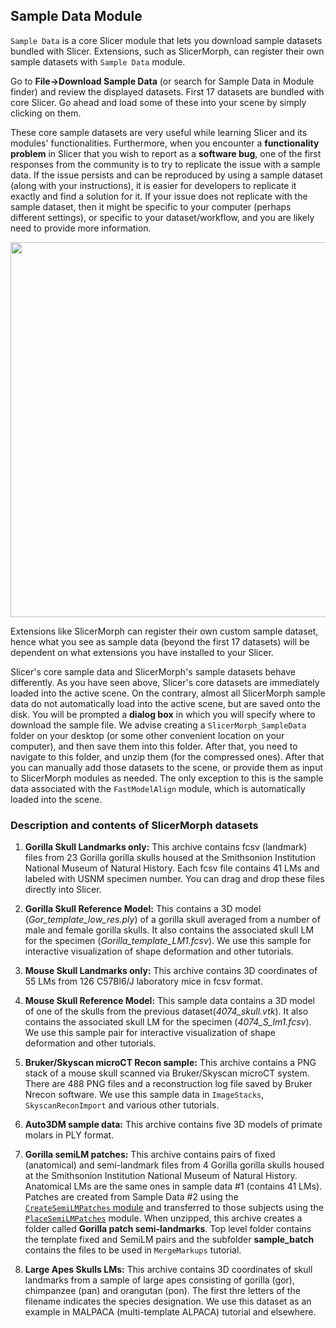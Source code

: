 ## Sample Data Module
`Sample Data` is a core Slicer module that lets you download sample datasets bundled with Slicer. Extensions, such as SlicerMorph, can register their own sample datasets with `Sample Data` module. 

Go to **File->Download Sample Data** (or search for Sample Data in Module finder) and review the displayed datasets. First 17 datasets are bundled with core Slicer. Go ahead and load some of these into your scene by simply clicking on them.

These core sample datasets are very useful while learning Slicer and its modules' functionalities. Furthermore, when you encounter a **functionality problem** in Slicer that you wish to report as a **software bug**, one of the first responses from the community is to try to replicate the issue with a sample data. If the issue persists and can be reproduced by using a sample dataset (along with your instructions), it is easier for developers to replicate it exactly and find a solution for it. If your issue does not replicate with the sample dataset, then it might be specific to your computer (perhaps different settings), or specific to your dataset/workflow, and you are likely need to provide more information.  

<img src="SampleData.png" width="600px"/>

Extensions like SlicerMorph can register their own custom sample dataset, hence what you see as sample data (beyond the first 17 datasets) will be dependent on what extensions you have installed to your Slicer.  

Slicer's core sample data and SlicerMorph's sample datasets behave differently. As you have seen above, Slicer's core datasets are immediately loaded into the active scene. On the contrary, almost all SlicerMorph sample data do not automatically load into the active scene, but are saved onto the disk. You will be prompted a **dialog box** in which you will specify where to download the sample file. We advise creating a `SlicerMorph_SampleData` folder on your desktop (or some other convenient location on your computer), and then save them into this folder. After that, you need to navigate to this folder, and unzip them (for the compressed ones). After that you can manually add those datasets to the scene, or provide them as input to SlicerMorph modules as needed. The only exception to this is the sample data associated with the `FastModelAlign` module, which is automatically loaded into the scene. 

### Description and contents of SlicerMorph datasets

1. **Gorilla Skull Landmarks only:** This archive contains fcsv (landmark) files from 23 Gorilla gorilla skulls housed at the Smithsonion Institution National Museum of Natural History. Each fcsv file contains 41 LMs and labeled with USNM specimen number. You can drag and drop these files directly into Slicer. 

2. **Gorilla Skull Reference Model:** This contains a 3D model (*Gor_template_low_res.ply*) of a gorilla skull averaged from a number of male and female gorilla skulls. It also contains the associated skull LM for the specimen (*Gorilla_template_LM1.fcsv*). We use this sample for interactive visualization of shape deformation and other tutorials. 

3. **Mouse Skull Landmarks only:** This archive contains 3D coordinates of 55 LMs from 126 C57Bl6/J laboratory mice in fcsv format. 

4. **Mouse Skull Reference Model:** This sample data contains a 3D model of one of the skulls from the previous dataset(*4074_skull.vtk*). It also contains the associated skull LM for the specimen (*4074_S_lm1.fcsv*). We use this sample pair for interactive visualization of shape deformation and other tutorials. 

5. **Bruker/Skyscan microCT Recon sample:** This archive contains a PNG stack of a mouse skull scanned via Bruker/Skyscan microCT system. There are 488 PNG files and a reconstruction log file saved by Bruker Nrecon software. We use this sample data in `ImageStacks`, `SkyscanReconImport` and various other tutorials. 

6. **Auto3DM sample data:** This archive contains five 3D models of primate molars in PLY format. 

7. **Gorilla semiLM patches:** This archive contains pairs of fixed (anatomical) and semi-landmark files from 4 Gorilla gorilla skulls housed at the Smithsonion Institution National Museum of Natural History. Anatomical LMs are the same ones in sample data #1 (contains 41 LMs). Patches are created from Sample Data #2 using the [`CreateSemiLMPatches` module](link) and transferred to those  subjects using the [`PlaceSemiLMPatches`](link) module. When unzipped, this archive creates a folder called **Gorilla patch semi-landmarks**. Top level folder contains the template fixed and SemiLM pairs and the subfolder **sample_batch** contains the files to be used in `MergeMarkups` tutorial. 

8. **Large Apes Skulls LMs:** This archive contains 3D coordinates of skull landmarks from a sample of large apes consisting of gorilla (gor), chimpanzee (pan) and orangutan (pon). The first thre letters of the filename indicates the species designation. We use this dataset as an example in MALPACA (multi-template ALPACA) tutorial and elsewhere. 

